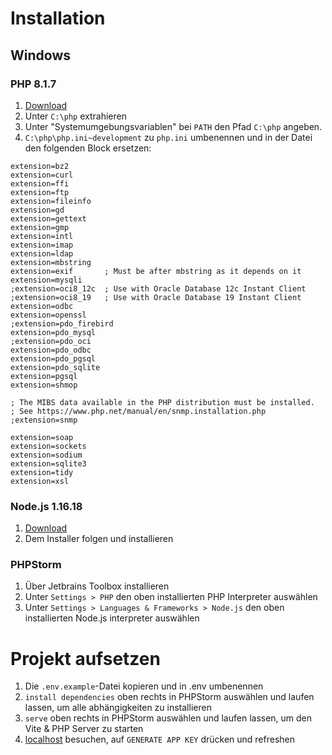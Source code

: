 # Installation
## Windows
### PHP 8.1.7
1. [Download](https://windows.php.net/downloads/releases/php-8.1.12-Win32-vs16-x64.zip)
2. Unter `C:\php` extrahieren
3. Unter "Systemumgebungsvariablen" bei `PATH` den Pfad `C:\php` angeben.
4. `C:\php\php.ini~development` zu `php.ini` umbenennen und in der Datei den folgenden Block ersetzen:
```
extension=bz2
extension=curl
extension=ffi
extension=ftp
extension=fileinfo
extension=gd
extension=gettext
extension=gmp
extension=intl
extension=imap
extension=ldap
extension=mbstring
extension=exif       ; Must be after mbstring as it depends on it
extension=mysqli
;extension=oci8_12c  ; Use with Oracle Database 12c Instant Client
;extension=oci8_19   ; Use with Oracle Database 19 Instant Client
extension=odbc
extension=openssl
;extension=pdo_firebird
extension=pdo_mysql
;extension=pdo_oci
extension=pdo_odbc
extension=pdo_pgsql
extension=pdo_sqlite
extension=pgsql
extension=shmop

; The MIBS data available in the PHP distribution must be installed.
; See https://www.php.net/manual/en/snmp.installation.php
;extension=snmp

extension=soap
extension=sockets
extension=sodium
extension=sqlite3
extension=tidy
extension=xsl
```

### Node.js 1.16.18
1. [Download](https://nodejs.org/download/release/v16.18.0/node-v16.18.0-x64.msi)
2. Dem Installer folgen und installieren

### PHPStorm
1. Über Jetbrains Toolbox installieren
2. Unter `Settings > PHP` den oben installierten PHP Interpreter auswählen
3. Unter `Settings > Languages & Frameworks > Node.js` den oben installierten Node.js interpreter auswählen

# Projekt aufsetzen
1. Die `.env.example`-Datei kopieren und in .env umbenennen
2. `install dependencies` oben rechts in PHPStorm auswählen und laufen lassen, um alle abhängigkeiten zu installieren
3. `serve` oben rechts in PHPStorm auswählen und laufen lassen, um den Vite & PHP Server zu starten
4. [localhost](http://127.0.0.1:8000) besuchen, auf `GENERATE APP KEY` drücken und refreshen
